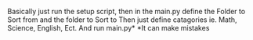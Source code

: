 Basically just run the setup script, then in the main.py define the Folder to Sort from and the folder to Sort to
Then just define catagories ie. Math, Science, English, Ect. And run main.py*
*It can make mistakes